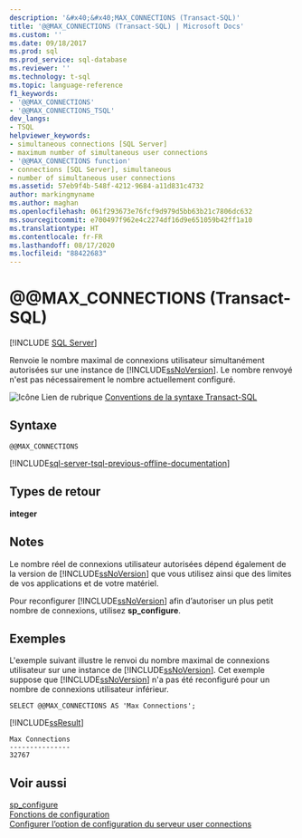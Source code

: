 ```yaml
---
description: '&#x40;&#x40;MAX_CONNECTIONS (Transact-SQL)'
title: '@@MAX_CONNECTIONS (Transact-SQL) | Microsoft Docs'
ms.custom: ''
ms.date: 09/18/2017
ms.prod: sql
ms.prod_service: sql-database
ms.reviewer: ''
ms.technology: t-sql
ms.topic: language-reference
f1_keywords:
- '@@MAX_CONNECTIONS'
- '@@MAX_CONNECTIONS_TSQL'
dev_langs:
- TSQL
helpviewer_keywords:
- simultaneous connections [SQL Server]
- maximum number of simultaneous user connections
- '@@MAX_CONNECTIONS function'
- connections [SQL Server], simultaneous
- number of simultaneous user connections
ms.assetid: 57eb9f4b-548f-4212-9684-a11d831c4732
author: markingmyname
ms.author: maghan
ms.openlocfilehash: 061f293673e76fcf9d979d5bb63b21c7806dc632
ms.sourcegitcommit: e700497f962e4c2274df16d9e651059b42ff1a10
ms.translationtype: HT
ms.contentlocale: fr-FR
ms.lasthandoff: 08/17/2020
ms.locfileid: "88422683"
---
```

# <a name="x40x40max_connections-transact-sql"></a>&#x40;&#x40;MAX_CONNECTIONS (Transact-SQL)
[!INCLUDE [SQL Server](../../includes/applies-to-version/sqlserver.md)]

  Renvoie le nombre maximal de connexions utilisateur simultanément autorisées sur une instance de [!INCLUDE[ssNoVersion](../../includes/ssnoversion-md.md)]. Le nombre renvoyé n'est pas nécessairement le nombre actuellement configuré.  
  
 ![Icône Lien de rubrique](../../database-engine/configure-windows/media/topic-link.gif "Icône du lien de rubrique") [Conventions de la syntaxe Transact-SQL](../../t-sql/language-elements/transact-sql-syntax-conventions-transact-sql.md)  
  
## <a name="syntax"></a>Syntaxe  
  
```  
@@MAX_CONNECTIONS  
```  
  
[!INCLUDE[sql-server-tsql-previous-offline-documentation](../../includes/sql-server-tsql-previous-offline-documentation.md)]

## <a name="return-types"></a>Types de retour
 **integer**  
  
## <a name="remarks"></a>Notes  
 Le nombre réel de connexions utilisateur autorisées dépend également de la version de [!INCLUDE[ssNoVersion](../../includes/ssnoversion-md.md)] que vous utilisez ainsi que des limites de vos applications et de votre matériel.  
  
 Pour reconfigurer [!INCLUDE[ssNoVersion](../../includes/ssnoversion-md.md)] afin d’autoriser un plus petit nombre de connexions, utilisez **sp_configure**.  
  
## <a name="examples"></a>Exemples  
 L'exemple suivant illustre le renvoi du nombre maximal de connexions utilisateur sur une instance de [!INCLUDE[ssNoVersion](../../includes/ssnoversion-md.md)]. Cet exemple suppose que [!INCLUDE[ssNoVersion](../../includes/ssnoversion-md.md)] n'a pas été reconfiguré pour un nombre de connexions utilisateur inférieur.  
  
```  
SELECT @@MAX_CONNECTIONS AS 'Max Connections';  
```  
  
 [!INCLUDE[ssResult](../../includes/ssresult-md.md)]  
  
```  
Max Connections  
---------------  
32767            
```  
  
## <a name="see-also"></a>Voir aussi  
 [sp_configure](../../relational-databases/system-stored-procedures/sp-configure-transact-sql.md)   
 [Fonctions de configuration](../../t-sql/functions/configuration-functions-transact-sql.md)   
 [Configurer l’option de configuration du serveur user connections](../../database-engine/configure-windows/configure-the-user-connections-server-configuration-option.md)  
  
  

